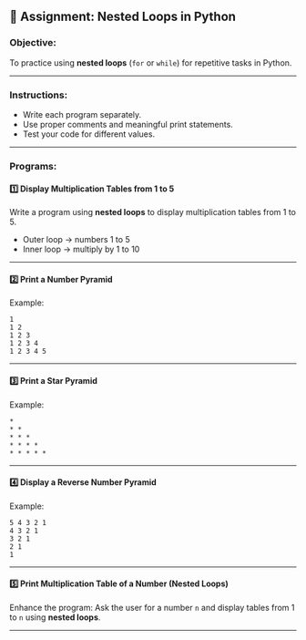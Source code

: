 ## 🧩 **Assignment: Nested Loops in Python**

### **Objective:**

To practice using **nested loops** (`for` or `while`) for repetitive tasks in Python.

---

### **Instructions:**

* Write each program separately.
* Use proper comments and meaningful print statements.
* Test your code for different values.

---

### **Programs:**

#### **1️⃣ Display Multiplication Tables from 1 to 5**

Write a program using **nested loops** to display multiplication tables from 1 to 5.

* Outer loop → numbers 1 to 5
* Inner loop → multiply by 1 to 10

---

#### **2️⃣ Print a Number Pyramid**

Example:

```
1
1 2
1 2 3
1 2 3 4
1 2 3 4 5
```

---

#### **3️⃣ Print a Star Pyramid**

Example:

```
*
* *
* * *
* * * *
* * * * *
```

---

#### **4️⃣ Display a Reverse Number Pyramid**

Example:

```
5 4 3 2 1
4 3 2 1
3 2 1
2 1
1
```

---

#### **5️⃣ Print Multiplication Table of a Number (Nested Loops)**

Enhance the program: Ask the user for a number `n` and display tables from 1 to `n` using **nested loops**.

---
